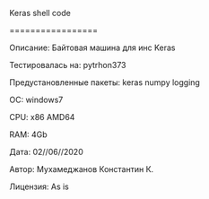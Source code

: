 
Keras shell code

=================

Описание: Байтовая машина для инс Keras

Тестировалась на: pytrhon373

Предустановленные пакеты: keras numpy logging

ОС: windows7

CPU: x86 AMD64

RAM: 4Gb

Дата: 02//06//2020

Автор: Мухамеджанов Константин К.

Лицензия: As is

